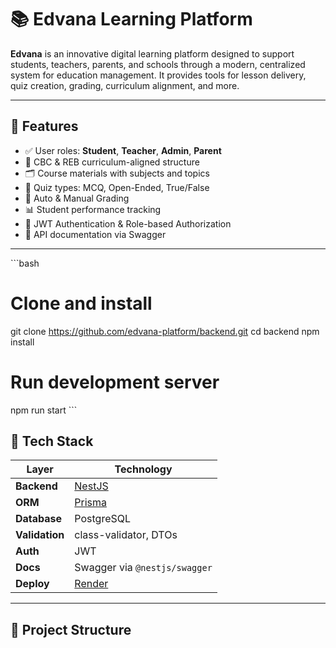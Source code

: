 # 📚 Edvana Learning Platform

**Edvana** is an innovative digital learning platform designed to support students, teachers, parents, and schools through a modern, centralized system for education management. It provides tools for lesson delivery, quiz creation, grading, curriculum alignment, and more.

---

## 🚀 Features

- ✅ User roles: **Student**, **Teacher**, **Admin**, **Parent**
- 📘 CBC & REB curriculum-aligned structure
- 🗂️ Course materials with subjects and topics
- 🧪 Quiz types: MCQ, Open-Ended, True/False
- 📝 Auto & Manual Grading
- 📊 Student performance tracking
- 🔐 JWT Authentication & Role-based Authorization
- 🧾 API documentation via Swagger

---

\`\`\`bash
# Clone and install
git clone <https://github.com/edvana-platform/backend.git>
cd backend
npm install

# Run development server
npm run start
\`\`\`

<!-- # Visit Swagger documentation on render
https://edvana-platform.onrender.com/api -->

## 🧱 Tech Stack

| Layer         | Technology                         |
|---------------|------------------------------------|
| **Backend**   | [NestJS](https://nestjs.com/)      |
| **ORM**       | [Prisma](https://www.prisma.io/)   |
| **Database**  | PostgreSQL                         |
| **Validation**| class-validator, DTOs              |
| **Auth**      | JWT                                |
| **Docs**      | Swagger via `@nestjs/swagger`      |
| **Deploy**    | [Render](https://render.com/)      |

---

## 📂 Project Structure

